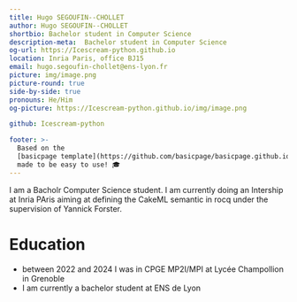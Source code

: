 ```yaml
---
title: Hugo SEGOUFIN--CHOLLET
author: Hugo SEGOUFIN--CHOLLET
shortbio: Bachelor student in Computer Science
description-meta:  Bachelor student in Computer Science
og-url: https://Icescream-python.github.io
location: Inria Paris, office BJ15
email: hugo.segoufin-chollet@ens-lyon.fr
picture: img/image.png
picture-round: true
side-by-side: true
pronouns: He/Him
og-picture: https://Icescream-python.github.io/img/image.png

github: Icescream-python

footer: >-
  Based on the
  [basicpage template](https://github.com/basicpage/basicpage.github.io),
  made to be easy to use! 🎓
---
```


I am a Bacholr Computer Science student. I am currently doing an Intership at Inria PAris aiming at defining the CakeML semantic in rocq under the supervision of Yannick Forster.


# Education

- between 2022 and 2024 I was in CPGE MP2I/MPI at Lycée Champollion in Grenoble
- I am currently a bachelor student at ENS de Lyon

